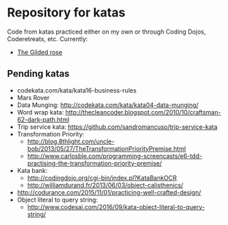 # Repository for katas


Code from katas practiced either on my own or through Coding Dojos, Coderetreats, etc.
Currently:
* [The Gilded rose](./gilded-rose/README.md)


## Pending katas
* codekata.com/kata/kata16-business-rules
* Mars Rover
* Data Munging:  http://codekata.com/kata/kata04-data-munging/
* Word wrap kata: http://thecleancoder.blogspot.com/2010/10/craftsman-62-dark-path.html
* Trip service kata: https://github.com/sandromancuso/trip-service-kata
* Transformation Priority:
  * http://blog.8thlight.com/uncle-bob/2013/05/27/TheTransformationPriorityPremise.html
  * http://www.carlosble.com/programming-screencasts/e6-tdd-practising-the-transformation-priority-premise/
* Kata bank:
  * http://codingdojo.org/cgi-bin/index.pl?KataBankOCR
  * http://williamdurand.fr/2013/06/03/object-calisthenics/
* http://codurance.com/2015/11/01/practicing-well-crafted-design/
* Object literal to query string:
  * http://www.codesai.com/2016/09/kata-object-literal-to-query-string/
